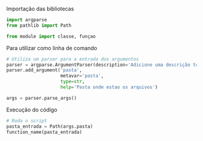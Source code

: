 Importação das bibliotecas

```py
import argparse
from pathlib import Path

from module import classe, funçao
```


Para utilizar como linha de comando

```py
# Utiliza um parser para a entrada dos argumentos
parser = argparse.ArgumentParser(description='Adicione uma descrição topzeira aqui da funcao.')
parser.add_argument('pasta',
                    metavar='pasta',
                    type=str,
                    help='Pasta onde estao os arquivos')

args = parser.parse_args()
```

Execução do código
```py
# Roda o script
pasta_entrada = Path(args.pasta)
function_name(pasta_entrada)
```

